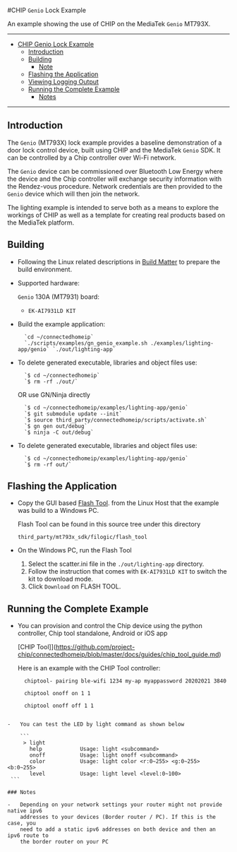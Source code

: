 #CHIP `Genio` Lock Example

An example showing the use of CHIP on the MediaTek `Genio` MT793X.

<hr>

-   [CHIP Genio Lock Example](#chip-genio-lock-example)
    -   [Introduction](#introduction)
    -   [Building](#building)
        -   [Note](#note)
    -   [Flashing the Application](#flashing-the-application)
    -   [Viewing Logging Output](#viewing-logging-output)
    -   [Running the Complete Example](#running-the-complete-example)
        -   [Notes](#notes)

<hr>

<a name="intro"></a>

## Introduction

The `Genio` (MT793X) lock example provides a baseline demonstration of a door
lock control device, built using CHIP and the MediaTek `Genio` SDK. It can be
controlled by a Chip controller over Wi-Fi network.

The `Genio` device can be commissioned over Bluetooth Low Energy where the
device and the Chip controller will exchange security information with the
Rendez-vous procedure. Network credentials are then provided to the `Genio`
device which will then join the network.

The lighting example is intended to serve both as a means to explore the
workings of CHIP as well as a template for creating real products based on the
MediaTek platform.

<a name="building"></a>

## Building

-   Following the Linux related descriptions in
    [Build Matter](https://github.com/project-chip/connectedhomeip/blob/master/docs/guides/BUILDING.md)
    to prepare the build environment.

-   Supported hardware:

    `Genio` 130A (MT7931) board:

    -   `EK-AI7931LD KIT`

*   Build the example application:

          `cd ~/connectedhomeip`
          `./scripts/examples/gn_genio_example.sh ./examples/lighting-app/genio` `./out/lighting-app`

-   To delete generated executable, libraries and object files use:

          `$ cd ~/connectedhomeip`
          `$ rm -rf ./out/`

    OR use GN/Ninja directly

          `$ cd ~/connectedhomeip/examples/lighting-app/genio`
          `$ git submodule update --init`
          `$ source third_party/connectedhomeip/scripts/activate.sh`
          `$ gn gen out/debug`
          `$ ninja -C out/debug`

-   To delete generated executable, libraries and object files use:

          `$ cd ~/connectedhomeip/examples/lighting-app/genio`
          `$ rm -rf out/`

## Flashing the Application

-   Copy the GUI based
    [Flash Tool](https://github.com/MediaTek-Labs/genio-matter-bsp/tree/main/flash_tool/FlashBurningTool_V2.83).
    from the Linux Host that the example was build to a Windows PC.

    Flash Tool can be found in this source tree under this directory

    `third_party/mt793x_sdk/filogic/flash_tool`

-   On the Windows PC, run the Flash Tool

    1. Select the scatter.ini file in the `./out/lighting-app` directory.
    2. Follow the instruction that comes with `EK-AI7931LD KIT` to switch the
       kit to download mode.
    3. Click `Download` on FLASH TOOL.

## Running the Complete Example

-   You can provision and control the Chip device using the python controller,
    Chip tool standalone, Android or iOS app

    [CHIP
    Tool]](https://github.com/project-chip/connectedhomeip/blob/master/docs/guides/chip_tool_guide.md)

    Here is an example with the CHIP Tool controller:

    ```
      chiptool- pairing ble-wifi 1234 my-ap myappassword 20202021 3840

      chiptool onoff on 1 1

      chiptool onoff off 1 1
    ```

````

-   You can test the LED by light command as shown below

    ```
     > light
       help            Usage: light <subcommand>
       onoff           Usage: light onoff <subcommand>
       color           Usage: light color <r:0~255> <g:0~255> <b:0~255>
       level           Usage: light level <level:0~100>
 ```

### Notes

-   Depending on your network settings your router might not provide native ipv6
    addresses to your devices (Border router / PC). If this is the case, you
    need to add a static ipv6 addresses on both device and then an ipv6 route to
    the border router on your PC
````
